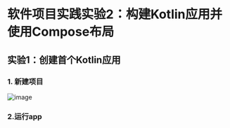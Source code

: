 # 软件项目实践实验2：构建Kotlin应用并使用Compose布局

## **实验1：创建首个Kotlin应用**

### 1. 新建项目

![image](https://github.com/user-attachments/assets/ca100b68-67e2-4685-a097-a1404100e54f)

### 2.运行app

